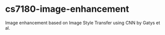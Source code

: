 # cs7180-image-enhancement
Image enhancement based on Image Style Transfer using CNN by Gatys et al.
